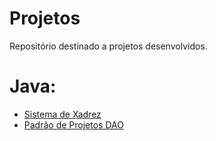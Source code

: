 # Projetos

Repositório destinado a projetos desenvolvidos.

# Java:
* [Sistema de Xadrez](https://github.com/dhmiguel/dhmiguel.github.io/tree/master/Java/chess-system)
* [Padrão de Projetos DAO](https://github.com/dhmiguel/dhmiguel.github.io/tree/master/Java/demo-dao-jdbc)
